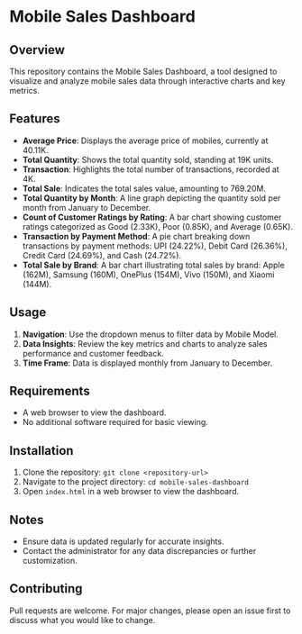 # Mobile Sales Dashboard

## Overview
This repository contains the Mobile Sales Dashboard, a tool designed to visualize and analyze mobile sales data through interactive charts and key metrics.

## Features
- **Average Price**: Displays the average price of mobiles, currently at 40.11K.
- **Total Quantity**: Shows the total quantity sold, standing at 19K units.
- **Transaction**: Highlights the total number of transactions, recorded at 4K.
- **Total Sale**: Indicates the total sales value, amounting to 769.20M.
- **Total Quantity by Month**: A line graph depicting the quantity sold per month from January to December.
- **Count of Customer Ratings by Rating**: A bar chart showing customer ratings categorized as Good (2.33K), Poor (0.85K), and Average (0.65K).
- **Transaction by Payment Method**: A pie chart breaking down transactions by payment methods: UPI (24.22%), Debit Card (26.36%), Credit Card (24.69%), and Cash (24.72%).
- **Total Sale by Brand**: A bar chart illustrating total sales by brand: Apple (162M), Samsung (160M), OnePlus (154M), Vivo (150M), and Xiaomi (144M).

## Usage
1. **Navigation**: Use the dropdown menus to filter data by Mobile Model.
2. **Data Insights**: Review the key metrics and charts to analyze sales performance and customer feedback.
3. **Time Frame**: Data is displayed monthly from January to December.

## Requirements
- A web browser to view the dashboard.
- No additional software required for basic viewing.

## Installation
1. Clone the repository: `git clone <repository-url>`
2. Navigate to the project directory: `cd mobile-sales-dashboard`
3. Open `index.html` in a web browser to view the dashboard.

## Notes
- Ensure data is updated regularly for accurate insights.
- Contact the administrator for any data discrepancies or further customization.

## Contributing
Pull requests are welcome. For major changes, please open an issue first to discuss what you would like to change.
